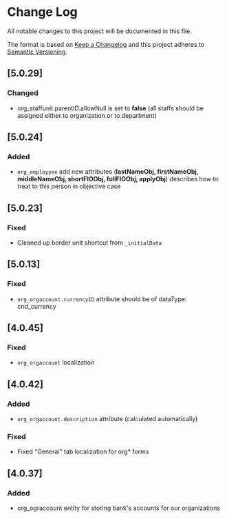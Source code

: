 # Change Log
All notable changes to this project will be documented in this file.

The format is based on [Keep a Changelog](http://keepachangelog.com/)
and this project adheres to [Semantic Versioning](http://semver.org/).

## [5.0.29]
### Changed
- org_staffunit.parentID.allowNull is set to **false** (all staffs should be assigned either to organization or to department)

## [5.0.24]
### Added
- `org_employyee` add new attributes (**lastNameObj, firstNameObj, middleNameObj, shortFIOObj, fullFIOObj, applyObj**)
 describes how to treat to this person in objective case

## [5.0.23]
### Fixed
- Cleaned up border unit shortcut from `_initialData`

## [5.0.13]
### Fixed
- `org_orgaccount.currencyID` attribute should be of dataType: cnd_currency

## [4.0.45]
### Fixed
- `org_orgaccount` localization

## [4.0.42]
### Added
 - `org_orgaccount.description` attribute (calculated automatically)

### Fixed
 - Fixed "General" tab localization for org* forms

## [4.0.37]
### Added
 - org_ograccount entity for storing bank's accounts for our organizations  



